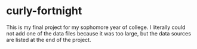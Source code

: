 # curly-fortnight
This is my final project for my sophomore year of college.
I literally could not add one of the data files because it was too large, but the data sources are listed at the end of the project.
